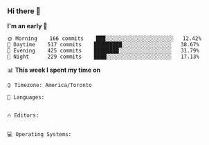 ### Hi there 👋

<!--START_SECTION:waka-->
**I'm an early 🐤** 

```text
🌞 Morning    166 commits    ███░░░░░░░░░░░░░░░░░░░░░░   12.42% 
🌆 Daytime    517 commits    █████████░░░░░░░░░░░░░░░░   38.67% 
🌃 Evening    425 commits    ████████░░░░░░░░░░░░░░░░░   31.79% 
🌙 Night      229 commits    ████░░░░░░░░░░░░░░░░░░░░░   17.13%

```


📊 **This week I spent my time on** 

```text
⌚︎ Timezone: America/Toronto

💬 Languages: 


🔥 Editors: 


💻 Operating Systems: 


```


<!--END_SECTION:waka-->
